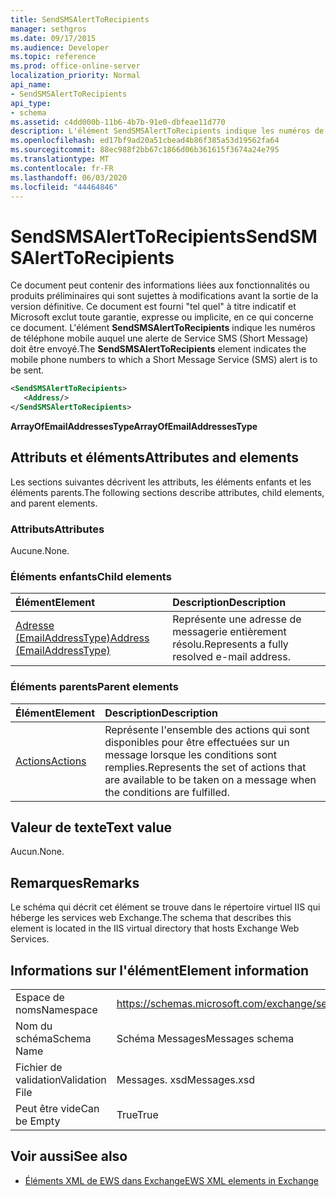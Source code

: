 ```yaml
---
title: SendSMSAlertToRecipients
manager: sethgros
ms.date: 09/17/2015
ms.audience: Developer
ms.topic: reference
ms.prod: office-online-server
localization_priority: Normal
api_name:
- SendSMSAlertToRecipients
api_type:
- schema
ms.assetid: c4dd000b-11b6-4b7b-91e0-dbfeae11d770
description: L'élément SendSMSAlertToRecipients indique les numéros de téléphone mobile auquel une alerte de Service SMS (Short Message) doit être envoyé.
ms.openlocfilehash: ed17bf9ad20a51cbead4b86f385a53d19562fa64
ms.sourcegitcommit: 88ec988f2bb67c1866d06b361615f3674a24e795
ms.translationtype: MT
ms.contentlocale: fr-FR
ms.lasthandoff: 06/03/2020
ms.locfileid: "44464846"
---
```

# <a name="sendsmsalerttorecipients"></a><span data-ttu-id="b8bf5-103">SendSMSAlertToRecipients</span><span class="sxs-lookup"><span data-stu-id="b8bf5-103">SendSMSAlertToRecipients</span></span>

<span data-ttu-id="b8bf5-104">Ce document peut contenir des informations liées aux fonctionnalités ou produits préliminaires qui sont sujettes à modifications avant la sortie de la version définitive. Ce document est fourni "tel quel" à titre indicatif et Microsoft exclut toute garantie, expresse ou implicite, en ce qui concerne ce document. L'élément **SendSMSAlertToRecipients** indique les numéros de téléphone mobile auquel une alerte de Service SMS (Short Message) doit être envoyé.</span><span class="sxs-lookup"><span data-stu-id="b8bf5-104">The **SendSMSAlertToRecipients** element indicates the mobile phone numbers to which a Short Message Service (SMS) alert is to be sent.</span></span> 
  
```XML
<SendSMSAlertToRecipients>
   <Address/>
</SendSMSAlertToRecipients>
```

 <span data-ttu-id="b8bf5-105">**ArrayOfEmailAddressesType**</span><span class="sxs-lookup"><span data-stu-id="b8bf5-105">**ArrayOfEmailAddressesType**</span></span>
## <a name="attributes-and-elements"></a><span data-ttu-id="b8bf5-106">Attributs et éléments</span><span class="sxs-lookup"><span data-stu-id="b8bf5-106">Attributes and elements</span></span>

<span data-ttu-id="b8bf5-107">Les sections suivantes décrivent les attributs, les éléments enfants et les éléments parents.</span><span class="sxs-lookup"><span data-stu-id="b8bf5-107">The following sections describe attributes, child elements, and parent elements.</span></span>
  
### <a name="attributes"></a><span data-ttu-id="b8bf5-108">Attributs</span><span class="sxs-lookup"><span data-stu-id="b8bf5-108">Attributes</span></span>

<span data-ttu-id="b8bf5-109">Aucune.</span><span class="sxs-lookup"><span data-stu-id="b8bf5-109">None.</span></span>
  
### <a name="child-elements"></a><span data-ttu-id="b8bf5-110">Éléments enfants</span><span class="sxs-lookup"><span data-stu-id="b8bf5-110">Child elements</span></span>

|<span data-ttu-id="b8bf5-111">**Élément**</span><span class="sxs-lookup"><span data-stu-id="b8bf5-111">**Element**</span></span>|<span data-ttu-id="b8bf5-112">**Description**</span><span class="sxs-lookup"><span data-stu-id="b8bf5-112">**Description**</span></span>|
|:-----|:-----|
|[<span data-ttu-id="b8bf5-113">Adresse (EmailAddressType)</span><span class="sxs-lookup"><span data-stu-id="b8bf5-113">Address (EmailAddressType)</span></span>](address-emailaddresstype.md) <br/> |<span data-ttu-id="b8bf5-114">Représente une adresse de messagerie entièrement résolu.</span><span class="sxs-lookup"><span data-stu-id="b8bf5-114">Represents a fully resolved e-mail address.</span></span>  <br/> |
   
### <a name="parent-elements"></a><span data-ttu-id="b8bf5-115">Éléments parents</span><span class="sxs-lookup"><span data-stu-id="b8bf5-115">Parent elements</span></span>

|<span data-ttu-id="b8bf5-116">**Élément**</span><span class="sxs-lookup"><span data-stu-id="b8bf5-116">**Element**</span></span>|<span data-ttu-id="b8bf5-117">**Description**</span><span class="sxs-lookup"><span data-stu-id="b8bf5-117">**Description**</span></span>|
|:-----|:-----|
|[<span data-ttu-id="b8bf5-118">Actions</span><span class="sxs-lookup"><span data-stu-id="b8bf5-118">Actions</span></span>](actions.md) <br/> |<span data-ttu-id="b8bf5-119">Représente l'ensemble des actions qui sont disponibles pour être effectuées sur un message lorsque les conditions sont remplies.</span><span class="sxs-lookup"><span data-stu-id="b8bf5-119">Represents the set of actions that are available to be taken on a message when the conditions are fulfilled.</span></span>  <br/> |
   
## <a name="text-value"></a><span data-ttu-id="b8bf5-120">Valeur de texte</span><span class="sxs-lookup"><span data-stu-id="b8bf5-120">Text value</span></span>

<span data-ttu-id="b8bf5-121">Aucun.</span><span class="sxs-lookup"><span data-stu-id="b8bf5-121">None.</span></span>
  
## <a name="remarks"></a><span data-ttu-id="b8bf5-122">Remarques</span><span class="sxs-lookup"><span data-stu-id="b8bf5-122">Remarks</span></span>

<span data-ttu-id="b8bf5-123">Le schéma qui décrit cet élément se trouve dans le répertoire virtuel IIS qui héberge les services web Exchange.</span><span class="sxs-lookup"><span data-stu-id="b8bf5-123">The schema that describes this element is located in the IIS virtual directory that hosts Exchange Web Services.</span></span>
  
## <a name="element-information"></a><span data-ttu-id="b8bf5-124">Informations sur l'élément</span><span class="sxs-lookup"><span data-stu-id="b8bf5-124">Element information</span></span>

|||
|:-----|:-----|
|<span data-ttu-id="b8bf5-125">Espace de noms</span><span class="sxs-lookup"><span data-stu-id="b8bf5-125">Namespace</span></span>  <br/> |https://schemas.microsoft.com/exchange/services/2006/messages  <br/> |
|<span data-ttu-id="b8bf5-126">Nom du schéma</span><span class="sxs-lookup"><span data-stu-id="b8bf5-126">Schema Name</span></span>  <br/> |<span data-ttu-id="b8bf5-127">Schéma Messages</span><span class="sxs-lookup"><span data-stu-id="b8bf5-127">Messages schema</span></span>  <br/> |
|<span data-ttu-id="b8bf5-128">Fichier de validation</span><span class="sxs-lookup"><span data-stu-id="b8bf5-128">Validation File</span></span>  <br/> |<span data-ttu-id="b8bf5-129">Messages. xsd</span><span class="sxs-lookup"><span data-stu-id="b8bf5-129">Messages.xsd</span></span>  <br/> |
|<span data-ttu-id="b8bf5-130">Peut être vide</span><span class="sxs-lookup"><span data-stu-id="b8bf5-130">Can be Empty</span></span>  <br/> |<span data-ttu-id="b8bf5-131">True</span><span class="sxs-lookup"><span data-stu-id="b8bf5-131">True</span></span>  <br/> |
   
## <a name="see-also"></a><span data-ttu-id="b8bf5-132">Voir aussi</span><span class="sxs-lookup"><span data-stu-id="b8bf5-132">See also</span></span>



- [<span data-ttu-id="b8bf5-133">Éléments XML de EWS dans Exchange</span><span class="sxs-lookup"><span data-stu-id="b8bf5-133">EWS XML elements in Exchange</span></span>](ews-xml-elements-in-exchange.md)

